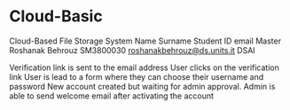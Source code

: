 # Cloud-Basic
Cloud-Based File Storage System
Name 	Surname 	Student ID 	email 	Master
Roshanak 	Behrouz 	SM3800030 	roshanakbehrouz@ds.units.it 	DSAI


Verification link is sent to the email address
User clicks on the verification link
User is lead to a form where they can choose their username and password
New account created but waiting for admin approval.
Admin is able to send welcome email after activating the account

